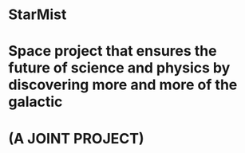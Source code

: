 # StarMist
# Space project that ensures the future of science and physics by discovering more and more of the galactic
# (A JOINT PROJECT)

